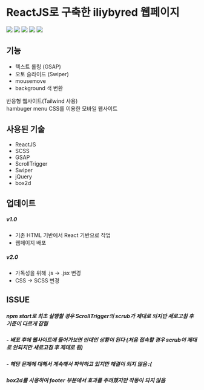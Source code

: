 # ReactJS로 구축한 iliybyred 웹페이지
<img src="https://img.shields.io/badge/React-61DAFB?style=flat-square&logo=React&logoColor=white"/> <img src="https://img.shields.io/badge/Sass-CC6699?style=flat-square&logo=Sass&logoColor=white"/>
<img src="https://img.shields.io/badge/GreenSock-88CE02?style=flat-square&logo=GreenSock&logoColor=white"/>
<img src="https://img.shields.io/badge/Swiper-6332F6?style=flat-square&logo=Swiper&logoColor=white"/>
<img src="https://img.shields.io/badge/jQuery-0769AD?style=flat-square&logo=jQuery&logoColor=white"/>

## 기능
- 텍스트 롤링 (GSAP)
- 오토 슬라이드 (Swiper)
- mousemove
- background 색 변환

반응형 웹사이트(Tailwind 사용)</br>
hambuger menu CSS를 이용한 모바일 웹사이트

## 사용된 기술
- ReactJS
- SCSS
- GSAP
- ScrollTrigger
- Swiper
- jQuery
- box2d

## 업데이트

##### v1.0
- 기존 HTML 기반에서 React 기반으로 작업
- 웹페이지 배포

##### v2.0
- 가독성을 위해 .js -> .jsx 변경
- CSS -> SCSS 변경

## ISSUE
##### npm start로 최초 실행할 경우 ScrollTrigger의 scrub가 제대로 되지만 새로고침 후 기준이 다르게 잡힘
##### - 배포 후에 웹사이트에 들어가보면 반대인 상황이 된다 (처음 접속할 경우 scrub이 제대로 안되지만 새로고침 후 제대로 됨)
##### - 해당 문제에 대해서 계속해서 파악하고 있지만 해결이 되지 않음 :(

##### box2d를 사용하여 footer 부분에서 효과를 주려했지만 작동이 되지 않음
